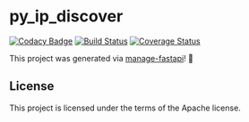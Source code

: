 # py_ip_discover

[![Codacy Badge](https://app.codacy.com/project/badge/Grade/81fa2f6876b544b9b521fef25590d0e6)](https://www.codacy.com/gh/kevyder/py_ip_discover/dashboard) [![Build Status](https://travis-ci.com/kevyder/py_ip_discover.svg?branch=master)](https://travis-ci.org/kevyder/py_ip_discover) [![Coverage Status](https://coveralls.io/repos/github/kevyder/py_ip_discover/badge.svg?branch=master)](https://coveralls.io/github/kevyder/py_ip_discover?branch=master)

This project was generated via [manage-fastapi](https://ycd.github.io/manage-fastapi/)! :tada:

## License

This project is licensed under the terms of the Apache license.
